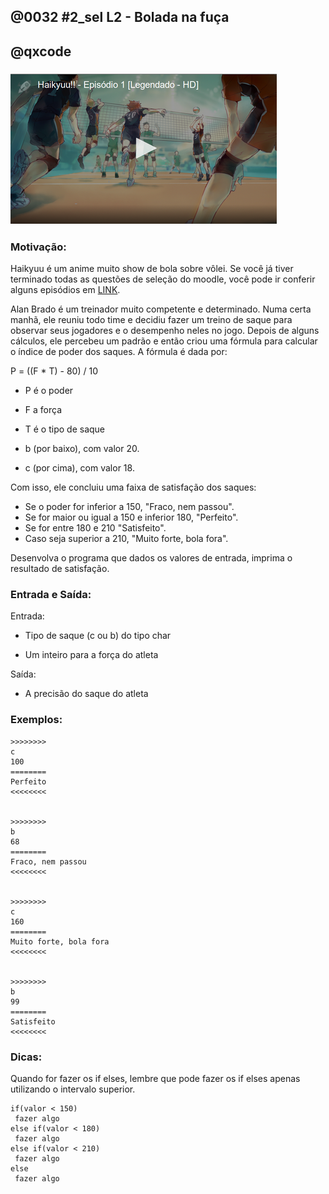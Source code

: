 ## @0032 #2_sel L2 - Bolada na fuça
## @qxcode


### ![Resultado de imagem para haikyuu](capa.png)

### Motivação:

Haikyuu é um anime muito show de bola sobre vôlei. Se você já tiver terminado todas as questões de seleção do moodle, você pode ir conferir alguns episódios em [LINK](https://www.animesync.tv/v/V3Eo6xG9Wrjv/).



Alan Brado é um treinador muito competente e determinado. Numa certa manhã, ele reuniu todo time e decidiu fazer um treino de saque para observar seus jogadores e o desempenho neles no jogo. Depois de alguns cálculos, ele percebeu um padrão e então criou uma fórmula para calcular o índice de poder dos saques. A fórmula é dada por:

P = ((F \* T) - 80) / 10

* P é o poder
* F a força
* T é o tipo de saque

* b (por baixo), com valor 20.
* c (por cima), com valor 18.

Com isso, ele concluiu uma faixa de satisfação dos saques:

* Se o poder for inferior a 150, "Fraco, nem passou".
* Se for maior ou igual a 150 e inferior 180, "Perfeito".
* Se for entre 180 e 210 "Satisfeito".
* Caso seja superior a 210, "Muito forte, bola fora".

Desenvolva o programa que dados os valores de entrada, imprima o resultado de satisfação.



### Entrada e Saída:

Entrada:

* Tipo de saque (c ou b) do tipo char
 
* Um inteiro para a força do atleta

Saída:

* A precisão do saque do atleta



### Exemplos:

```
>>>>>>>>
c
100
========
Perfeito
<<<<<<<<


>>>>>>>>
b
68
========
Fraco, nem passou
<<<<<<<<


>>>>>>>>
c
160
========
Muito forte, bola fora
<<<<<<<<


>>>>>>>>
b
99
========
Satisfeito
<<<<<<<<
```

<!---

>>>>>>>>
c
90
========
Perfeito
<<<<<<<<


>>>>>>>>
c
87
========
Fraco, nem passou
<<<<<<<<


>>>>>>>>
b
120
========
Muito forte, bola fora
<<<<<<<<


>>>>>>>>
c
127
========
Muito forte, bola fora
<<<<<<<<


>>>>>>>>
c
115
========
Satisfeito
<<<<<<<<


>>>>>>>>
c
50
========
Fraco, nem passou
<<<<<<<<

--->

### Dicas:

Quando for fazer os if elses, lembre que pode fazer os if elses apenas utilizando o intervalo superior.

```
if(valor < 150)
 fazer algo
else if(valor < 180)
 fazer algo
else if(valor < 210)
 fazer algo
else
 fazer algo
 ```